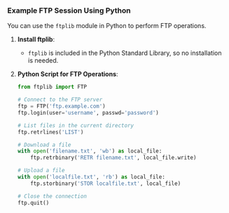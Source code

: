 ### Example FTP Session Using Python

You can use the `ftplib` module in Python to perform FTP operations.

1. **Install ftplib**:
   - `ftplib` is included in the Python Standard Library, so no installation is needed.

2. **Python Script for FTP Operations**:

   ```python
   from ftplib import FTP

   # Connect to the FTP server
   ftp = FTP('ftp.example.com')
   ftp.login(user='username', passwd='password')

   # List files in the current directory
   ftp.retrlines('LIST')

   # Download a file
   with open('filename.txt', 'wb') as local_file:
       ftp.retrbinary('RETR filename.txt', local_file.write)

   # Upload a file
   with open('localfile.txt', 'rb') as local_file:
       ftp.storbinary('STOR localfile.txt', local_file)

   # Close the connection
   ftp.quit()
   ```